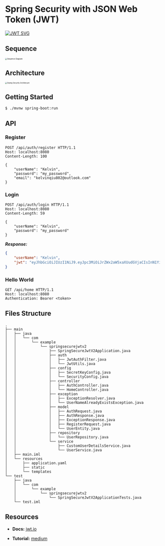# Spring Security with JSON Web Token (JWT)

[![JWT SVG](https://jwt.io/img/badge.svg)](https://jwt.io/)

## Sequence

<img src="https://imgbed.codingkelvin.fun/uPic/IMG_0025aslkdfjwqergijergi3u42oiejgerwf.jpg" alt="Sequence Diagram" style="zoom:40%;" />

## Architecture

<img src="https://imgbed.codingkelvin.fun/uPic/wfwkjefkwjhwkjhdkjqwe.jpg" alt="Srping Security Architecure" style="zoom:40%;" />

## Getting Started

```shell
$ ./mvnw spring-boot:run
```

## API

### Register

```http
POST /api/auth/register HTTP/1.1
Host: localhost:8080
Content-Length: 100

{
    "userName": "Kelvin",
    "password": "my_password",
    "email": "kelvinqiu802@outlook.com"
}
```

### Login

```http
POST /api/auth/login HTTP/1.1
Host: localhost:8080
Content-Length: 59

{
    "userName": "Kelvin",
    "password": "my_password"
}
```

***Response:***

```json
{
    "userName": "Kelvin",
    "jwt": "eyJhbGciOiJIUzI1NiJ9.eyJpc3MiOiJrZWx2aW5xaXUudGVjaCIsInN1YiI6IktlbHZpbiIsImV4cCI6MTcxMDA3ODI1OCwiaWF0IjoxNzEwMDc4MTk4fQ.18kv0hko5pW8DW_YmOI766CzGts_x-aS4tPXGRP5fN0"
}
```

### Hello World

```http
GET /api/home HTTP/1.1
Host: localhost:8080
Authentication: Bearer <token>
```

## Files Structure

```
.
├── main
│   ├── java
│   │   └── com
│   │       └── example
│   │           └── springsecurejwtv2
│   │               ├── SpringSecureJwtV2Application.java
│   │               ├── auth
│   │               │   ├── JwtAuthFilter.java
│   │               │   └── JwtUtils.java
│   │               ├── config
│   │               │   ├── SecretKeyConfig.java
│   │               │   └── SecurityConfig.java
│   │               ├── controller
│   │               │   ├── AuthController.java
│   │               │   └── HomeController.java
│   │               ├── exception
│   │               │   ├── ExceptionResolver.java
│   │               │   └── UserNameAlreadyExistsException.java
│   │               ├── model
│   │               │   ├── AuthRequest.java
│   │               │   ├── AuthResponse.java
│   │               │   ├── ExceptionResponse.java
│   │               │   ├── RegisterRequest.java
│   │               │   └── UserEntity.java
│   │               ├── repository
│   │               │   └── UserRepository.java
│   │               └── service
│   │                   ├── CustomUserDetailsService.java
│   │                   └── UserService.java
│   ├── main.iml
│   └── resources
│       ├── application.yaml
│       ├── static
│       └── templates
└── test
    ├── java
    │   └── com
    │       └── example
    │           └── springsecurejwtv2
    │               └── SpringSecureJwtV2ApplicationTests.java
    └── test.iml
```

## Resources

- **Docs:** [jwt.io](https://jwt.io/)

- **Tutorial:** [medium](https://medium.com/code-with-farhan/spring-security-jwt-authentication-authorization-a2c6860be3cf)
